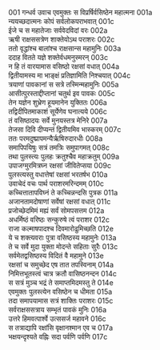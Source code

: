 001    गन्धर्व उवाच
एवमुक्तः स विप्रर्षिर्वसिष्ठेन महात्मना	001a  
न्ययच्छदात्मनः कोपं सर्वलोकपराभवात्	001c  
ईजे च स महातेजाः सर्ववेदविदां वरः	002a  
ऋषी राक्षससत्रेण शाक्तेयोऽथ पराशरः	002c  
ततो वृद्धांश्च बालांश्च राक्षसान्स महामुनिः	003a  
ददाह वितते यज्ञे शक्तेर्वधमनुस्मरन्	003c  
न हि तं वारयामास वसिष्ठो रक्षसां वधात्	004a  
द्वितीयामस्य मा भाङ्क्षं प्रतिज्ञामिति निश्चयात्	004c  
त्रयाणां पावकानां स सत्रे तस्मिन्महामुनिः	005a  
आसीत्पुरस्ताद्दीप्तानां चतुर्थ इव पावकः	005c  
तेन यज्ञेन शुभ्रेण हूयमानेन युक्तितः	006a  
तद्विदीपितमाकाशं सूर्येणेव घनात्यये	006c  
तं वसिष्ठादयः सर्वे मुनयस्तत्र मेनिरे	007a  
तेजसा दिवि दीप्यन्तं द्वितीयमिव भास्करम्	007c  
ततः परमदुष्प्रापमन्यैर्ऋषिरुदारधीः	008a  
समापिपयिषुः सत्रं तमत्रिः समुपागमत्	008c  
तथा पुलस्त्यः पुलहः क्रतुश्चैव महाक्रतुम्	009a  
उपाजग्मुरमित्रघ्न रक्षसां जीवितेप्सया	009c  
पुलस्त्यस्तु वधात्तेषां रक्षसां भरतर्षभ	010a  
उवाचेदं वचः पार्थ पराशरमरिन्दमम्	010c  
कच्चित्तातापविघ्नं ते कच्चिन्नन्दसि पुत्रक	011a  
अजानतामदोषाणां सर्वेषां रक्षसां वधात्	011c  
प्रजोच्छेदमिमं मह्यं सर्वं सोमपसत्तम	012a  
अधर्मिष्ठं वरिष्ठः सन्कुरुषे त्वं पराशर	012c  
राजा कल्माषपादश्च दिवमारोढुमिच्छति	012e  
ये च शक्त्यवराः पुत्रा वसिष्ठस्य महामुनेः	013a  
ते च सर्वे मुदा युक्ता मोदन्ते सहिताः सुरैः	013c  
सर्वमेतद्वसिष्ठस्य विदितं वै महामुने	013e  
रक्षसां च समुच्छेद एष तात तपस्विनाम्	014a  
निमित्तभूतस्त्वं चात्र क्रतौ वासिष्ठनन्दन	014c  
स सत्रं मुञ्च भद्रं ते समाप्तमिदमस्तु ते	014e  
एवमुक्तः पुलस्त्येन वसिष्ठेन च धीमता	015a  
तदा समापयामास सत्रं शाक्तिः पराशरः	015c  
सर्वराक्षससत्राय सम्भृतं पावकं मुनिः	016a  
उत्तरे हिमवत्पार्श्वे उत्ससर्ज महावने	016c  
स तत्राद्यापि रक्षांसि वृक्षानश्मान एव च	017a  
भक्षयन्दृश्यते वह्निः सदा पर्वणि पर्वणि	017c  
